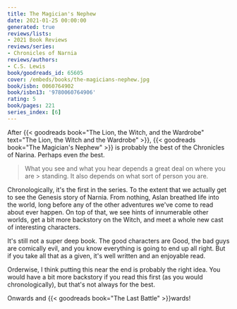 ```yaml
---
title: The Magician's Nephew
date: 2021-01-25 00:00:00
generated: true
reviews/lists:
- 2021 Book Reviews
reviews/series:
- Chronicles of Narnia
reviews/authors:
- C.S. Lewis
book/goodreads_id: 65605
cover: /embeds/books/the-magicians-nephew.jpg
book/isbn: 0060764902
book/isbn13: '9780060764906'
rating: 5
book/pages: 221
series_index: [6]
---
```

After {{< goodreads book="The Lion, the Witch, and the Wardrobe" text="The Lion, the Witch and the Wardrobe" >}}, {{< goodreads book="The Magician's Nephew" >}} is probably the best of the Chronicles of Narina. Perhaps even *the* best.  

> What you see and what you hear depends a great deal on where you are > standing. It also depends on what sort of person you are.

<!--more-->

Chronologically, it's the first in the series. To the extent that we actually get to see the Genesis story of Narnia. From nothing, Aslan breathed life into the world, long before any of the other adventures we've come to read about ever happen. On top of that, we see hints of innumerable other worlds, get a bit more backstory on the Witch, and meet a whole new cast of interesting characters.  

It's still not a super deep book. The good characters are Good, the bad guys are comically evil, and you know everything is going to end up all right. But if you take all that as a given, it's well written and an enjoyable read.  

Orderwise, I think putting this near the end is probably the right idea. You would have a bit more backstory if you read this first (as you would chronologically), but that's not always for the best.  

Onwards and {{< goodreads book="The Last Battle" >}}wards!